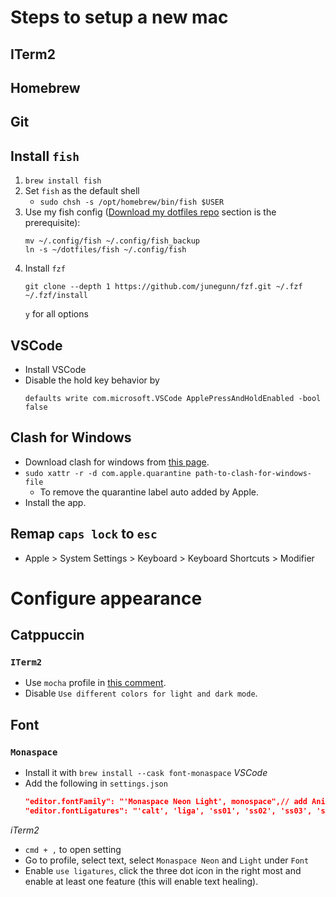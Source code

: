 # Steps to setup a new mac
## ITerm2

## Homebrew

## Git

## Install `fish`
1. `brew install fish`
2. Set `fish` as the default shell
    - `sudo chsh -s /opt/homebrew/bin/fish $USER`
3. Use my fish config ([Download my dotfiles repo](#download-my-dotfiles-repo) section is the prerequisite):
   ```
   mv ~/.config/fish ~/.config/fish_backup
   ln -s ~/dotfiles/fish ~/.config/fish
   ```
4. Install `fzf`
    ```
    git clone --depth 1 https://github.com/junegunn/fzf.git ~/.fzf
    ~/.fzf/install
    ```
    `y` for all options

## VSCode
- Install VSCode
- Disable the hold key behavior by 
    ```
    defaults write com.microsoft.VSCode ApplePressAndHoldEnabled -bool false
    ```

## Clash for Windows
- Download clash for windows from [this page](https://github.com/lantongxue/clash_for_windows_pkg/releases).
- `sudo xattr -r -d com.apple.quarantine path-to-clash-for-windows-file` 
    - To remove the quarantine label auto added by Apple.
- Install the app.

## Remap `caps lock` to `esc`
- Apple > System Settings > Keyboard > Keyboard Shortcuts > Modifier

# Configure appearance
## Catppuccin
### `ITerm2`
- Use `mocha` profile in [this comment](https://github.com/catppuccin/iterm/issues/27#issuecomment-2513558106). 
- Disable `Use different colors for light and dark mode`.

## Font
### `Monaspace`
- Install it with `brew install --cask font-monaspace`
*VSCode*
- Add the following in `settings.json` 
    ```json
    "editor.fontFamily": "'Monaspace Neon Light', monospace",// add Ani (one distinguishable font) to check whether your selected font is at work
    "editor.fontLigatures": "'calt', 'liga', 'ss01', 'ss02', 'ss03', 'ss04', 'ss05', 'ss06', 'ss07', 'ss08', 'ss09'", // to enable ligature and text healing
    ```

*iTerm2*
- `cmd + ,` to open setting
- Go to profile, select text, select `Monaspace Neon` and `Light` under `Font`
- Enable `use ligatures`, click the three dot icon in the right most and enable at least one feature (this will enable text healing).
